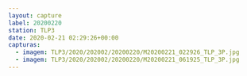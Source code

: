```yaml
---
layout: capture
label: 20200220
station: TLP3
date: 2020-02-21 02:29:26+00:00
capturas:
  - imagem: TLP3/2020/202002/20200220/M20200221_022926_TLP_3P.jpg
  - imagem: TLP3/2020/202002/20200220/M20200221_061925_TLP_3P.jpg
---
```

